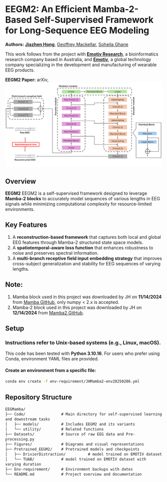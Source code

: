 # EEGM2: An Efficient Mamba-2-Based Self-Supervised Framework for Long-Sequence EEG Modeling

**Authors:** 
[**Jiazhen Hong**](www.linkedin.com/in/jiazhen-hong66),
[Geoffrey Mackellar](https://www.linkedin.com/in/geoffmackellar/?originalSubdomain=au), 
[Soheila Ghane](https://www.linkedin.com/in/soheila-ghane/?originalSubdomain=au)

This work follows from the project with [**Emotiv Research**](https://www.emotiv.com/pages/enterprise), a bioinformatics research company based in Australia, and [**Emotiv**](https://www.emotiv.com/), a global technology company specializing in the development and manufacturing of wearable EEG products.

**EEGM2 Paper:** <a href="https://arxiv.org/abs/2502.17873" style="text-decoration: none;">arXiv</a>, 
![EEGM2 Overview](./Figures/Figure1-arxiv.png)

## Overview
**EEGM2** EEGM2 is a self-supervised framework designed to leverage **Mamba-2 blocks** to accurately model sequences of various lengths in EEG signals while minimizing computational complexity for resource-limited environments.

## Key Features  
1. A **reconstruction-based framework** that captures both local and global EEG features through Mamba-2 structured state space models.  
2. A **spatiotemporal-aware loss function** that enhances robustness to noise and preserves spectral information.  
3. A **multi-branch receptive field input embedding strategy** that improves cross-subject generalization and stability for EEG sequences of varying lengths.  
 

## Note:
1. Mamba block used in this project was downloaded by JH on **11/14/2024** from [Mamba GitHub](https://github.com/state-spaces/mamba), only numpy < 2.x is accepted.  
2. Mamba-2 block used in this project was downloaded by JH on **12/14/2024** from [Mamba2 GitHub](https://github.com/state-spaces/mamba/blob/main/mamba_ssm/modules/mamba2.py).

## **Setup**  
### Instructions refer to Unix-based systems (e.g., Linux, macOS).  

This code has been tested with **Python 3.10.16**. For users who prefer using Conda, environment YAML files are provided.

#### **Create an environment from a specific file:**  
```bash
conda env create -f env-requirement/JHMamba2-env20250206.yml
```

## Repository Structure  
```plaintext
EEGMamba/
├── Code/                # Main directory for self-supervised learning and downstream tasks
│   ├── models/          # Includes EEGM2 and its variants
│   └── utility/         # Related functions        
├── Datasets/            # Source of raw EEG data and Pre-processing.py
├── Figures/             # Diagrams and visual representations
├── Pretrained_EEGM2/    # Pretrained models and checkpoints
│   ├── DrivierDistraction/          # model trained on EMOTIV dataset
│   └── TUAB/            # model trained on EMOTIV dataset with varying duration
├── Env-requirement/     # Environment backups with dates
└── README.md            # Project overview and documentation
```

